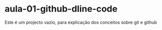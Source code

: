 # aula-01-github-dline-code
Este é um projecto vazio, para explicação dos conceitos sobre git e github
